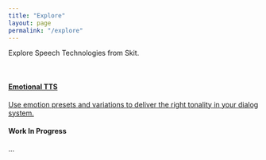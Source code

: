 ```yaml
---
title: "Explore"
layout: page
permalink: "/explore"
---
```

<script src="https://cdnjs.cloudflare.com/ajax/libs/geopattern/1.2.3/js/geopattern.min.js"></script>

Explore Speech Technologies from Skit.

<br>

<div class="row justify-content-center">
  <div class="col-md-4">
    <a href="/explore/emotional-tts">
    <div class="explore-card">
      <div class="explore-card-banner"></div>
      <div class="explore-card-content">
        <h4 class="explore-card-title">Emotional TTS</h4>
        <div class="explore-card-description">
          Use emotion presets and variations to deliver the right tonality in your
          dialog system.
        </div>
      </div>
    </div>
    </a>
  </div>

  <div class="col-md-4">
    <div class="explore-card">
      <div class="explore-card-banner"></div>
      <div class="explore-card-content">
        <h4 class="explore-card-title">Work In Progress</h4>
        <div class="explore-card-description">
          ...
        </div>
      </div>
    </div>
  </div>
</div>

<script>
$('.explore-card').each(function () {
  let card = $(this)
  let title = card.find('.explore-card-title').first().text()
  let pattern = GeoPattern.generate(title)
  card.find('.explore-card-banner').css('background-image', pattern.toDataUrl())
})
</script>
